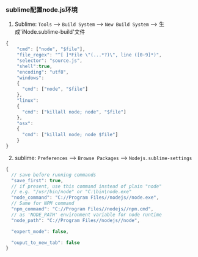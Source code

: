 ### sublime配置node.js环境

1. Sublime: `Tools` --> `Build System` --> `New Build System` --> 生成'iNode.sublime-build'文件

```javascript
{ 
	"cmd": ["node", "$file"], 
	"file_regex": "^[ ]*File \"(...*?)\", line ([0-9]*)", 
	"selector": "source.js", 
	"shell":true, 
	"encoding": "utf8", 
	"windows": 
	{ 
	  "cmd": ["node", "$file"] 
	}, 
	"linux": 
	{ 
	  "cmd": ["killall node; node", "$file"] 
	},
	"osx":
	{
	  "cmd": ["killall node; node $file"]
	}
}
```

2. sublime: `Preferences` --> `Browse Packages` --> `Nodejs.sublime-settings`

```javascript
{
  // save before running commands
  "save_first": true,
  // if present, use this command instead of plain "node"
  // e.g. "/usr/bin/node" or "C:\bin\node.exe"
  "node_command": "C://Program Files//nodejs//node.exe",
  // Same for NPM command
  "npm_command": "C://Program Files//nodejs//npm.cmd",
  // as 'NODE_PATH' environment variable for node runtime
  "node_path": "C://Program Files//nodejs//node",

  "expert_mode": false,

  "ouput_to_new_tab": false
}
```
